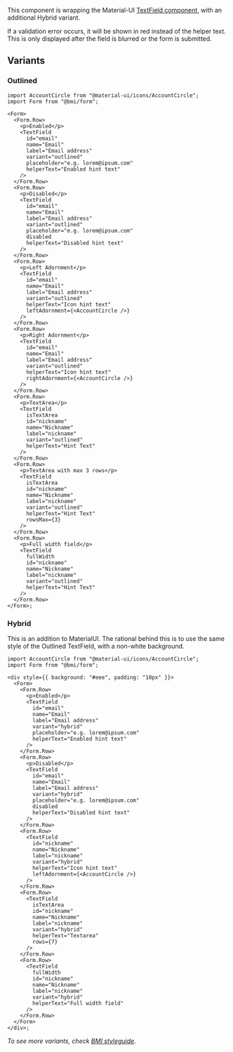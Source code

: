 This component is wrapping the Material-UI [TextField component](https://material-ui.com/components/text-fields), with an additional Hybrid variant.

If a validation error occurs, it will be shown in red instead of the helper text. This is only displayed after the field is blurred or the form is submitted.

## Variants

### Outlined

```tsx
import AccountCircle from "@material-ui/icons/AccountCircle";
import Form from "@bmi/form";

<Form>
  <Form.Row>
    <p>Enabled</p>
    <TextField
      id="email"
      name="Email"
      label="Email address"
      variant="outlined"
      placeholder="e.g. lorem@ipsum.com"
      helperText="Enabled hint text"
    />
  </Form.Row>
  <Form.Row>
    <p>Disabled</p>
    <TextField
      id="email"
      name="Email"
      label="Email address"
      variant="outlined"
      placeholder="e.g. lorem@ipsum.com"
      disabled
      helperText="Disabled hint text"
    />
  </Form.Row>
  <Form.Row>
    <p>Left Adornment</p>
    <TextField
      id="email"
      name="Email"
      label="Email address"
      variant="outlined"
      helperText="Icon hint text"
      leftAdornment={<AccountCircle />}
    />
  </Form.Row>
  <Form.Row>
    <p>Right Adornment</p>
    <TextField
      id="email"
      name="Email"
      label="Email address"
      variant="outlined"
      helperText="Icon hint text"
      rightAdornment={<AccountCircle />}
    />
  </Form.Row>
  <Form.Row>
    <p>TextArea</p>
    <TextField
      isTextArea
      id="nickname"
      name="Nickname"
      label="nickname"
      variant="outlined"
      helperText="Hint Text"
    />
  </Form.Row>
  <Form.Row>
    <p>TextArea with max 3 rows</p>
    <TextField
      isTextArea
      id="nickname"
      name="Nickname"
      label="nickname"
      variant="outlined"
      helperText="Hint Text"
      rowsMax={3}
    />
  </Form.Row>
  <Form.Row>
    <p>Full width field</p>
    <TextField
      fullWidth
      id="nickname"
      name="Nickname"
      label="nickname"
      variant="outlined"
      helperText="Hint Text"
    />
  </Form.Row>
</Form>;
```

### Hybrid

This is an addition to MaterialUI. The rational behind this is to use the same style of the Outlined TextField, with a non-white background.

```tsx
import AccountCircle from "@material-ui/icons/AccountCircle";
import Form from "@bmi/form";

<div style={{ background: "#eee", padding: "10px" }}>
  <Form>
    <Form.Row>
      <p>Enabled</p>
      <TextField
        id="email"
        name="Email"
        label="Email address"
        variant="hybrid"
        placeholder="e.g. lorem@ipsum.com"
        helperText="Enabled hint text"
      />
    </Form.Row>
    <Form.Row>
      <p>Disabled</p>
      <TextField
        id="email"
        name="Email"
        label="Email address"
        variant="hybrid"
        placeholder="e.g. lorem@ipsum.com"
        disabled
        helperText="Disabled hint text"
      />
    </Form.Row>
    <Form.Row>
      <TextField
        id="nickname"
        name="Nickname"
        label="nickname"
        variant="hybrid"
        helperText="Icon hint text"
        leftAdornment={<AccountCircle />}
      />
    </Form.Row>
    <Form.Row>
      <TextField
        isTextArea
        id="nickname"
        name="Nickname"
        label="nickname"
        variant="hybrid"
        helperText="Textarea"
        rows={7}
      />
    </Form.Row>
    <Form.Row>
      <TextField
        fullWidth
        id="nickname"
        name="Nickname"
        label="nickname"
        variant="hybrid"
        helperText="Full width field"
      />
    </Form.Row>
  </Form>
</div>;
```

_To see more variants, check [BMI styleguide](https://xd.adobe.com/view/e0abef5d-74f5-4a62-7afd-99db611cfdb9-969a/screen/fd41c705-1170-4c1b-bea8-62e47d5e6dc1/Text-Fields-Components)._
